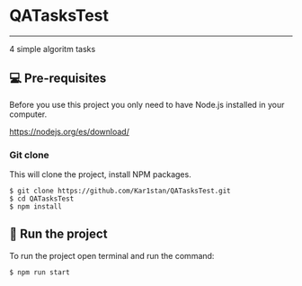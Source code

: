 # QATasksTest
***
4 simple algoritm tasks

## 💻 Pre-requisites

Before you use this project you only need to have Node.js installed in your computer.

https://nodejs.org/es/download/

### Git clone
This will clone the project, install NPM packages.
```
$ git clone https://github.com/Kar1stan/QATasksTest.git
$ cd QATasksTest
$ npm install
```

## 🚀 Run the project
To run the project open terminal and  run the command:
```
$ npm run start
```
